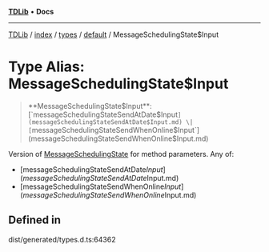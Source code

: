 [**TDLib**](../../../../../../README.md) • **Docs**

***

[TDLib](../../../../../../modules.md) / [index](../../../../../README.md) / [types](../../../README.md) / [default](../README.md) / MessageSchedulingState$Input

# Type Alias: MessageSchedulingState$Input

> **MessageSchedulingState$Input**: [`messageSchedulingStateSendAtDate$Input`](messageSchedulingStateSendAtDate$Input.md) \| [`messageSchedulingStateSendWhenOnline$Input`](messageSchedulingStateSendWhenOnline$Input.md)

Version of [MessageSchedulingState](MessageSchedulingState.md) for method parameters.
Any of:
- [messageSchedulingStateSendAtDate$Input](messageSchedulingStateSendAtDate$Input.md)
- [messageSchedulingStateSendWhenOnline$Input](messageSchedulingStateSendWhenOnline$Input.md)

## Defined in

dist/generated/types.d.ts:64362
